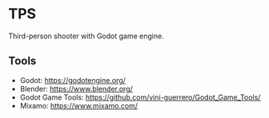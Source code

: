 # TPS
Third-person shooter with Godot game engine.

## Tools
- Godot: https://godotengine.org/
- Blender: https://www.blender.org/
- Godot Game Tools: https://github.com/vini-guerrero/Godot_Game_Tools/
- Mixamo: https://www.mixamo.com/
